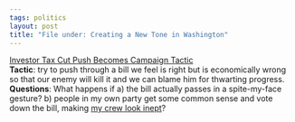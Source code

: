 ```yaml
---
tags: politics
layout: post
title: "File under: Creating a New Tone in Washington"
---
```




<a href="http://www.washingtonpost.com/wp-dyn/articles/A9150-2002Aug28.html">Investor Tax Cut Push Becomes Campaign Tactic</a><br>
<b>Tactic</b>: try to push through a bill we feel is right but is economically wrong so that our enemy will kill it and we can blame him for thwarting progress.<br>
<b>Questions</b>: What happens if a) the bill actually passes in a spite-my-face gesture? b) people in my own party get some common sense and vote down the bill, making <a href="http://www.washingtonmonthly.com/features/2001/0209.marshall.html">my crew look inept</a>?


